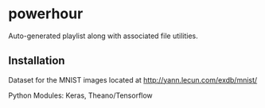 # powerhour
Auto-generated playlist along with associated file utilities.

## Installation

Dataset for the MNIST images located at http://yann.lecun.com/exdb/mnist/

Python Modules: Keras, Theano/Tensorflow
